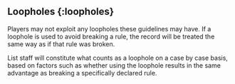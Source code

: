 ## Loopholes {:loopholes}

Players may not exploit any loopholes these guidelines may have. If a loophole is used to avoid breaking a rule, the record will be treated the same way as if that rule was broken.

List staff will constitute what counts as a loophole on a case by case basis, based on factors such as whether using the loophole results in the same advantage as breaking a specifically declared rule.